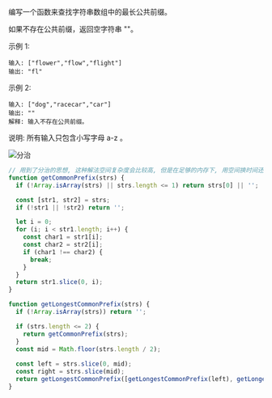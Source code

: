编写一个函数来查找字符串数组中的最长公共前缀。

如果不存在公共前缀，返回空字符串 ""。

示例 1:
```!
输入: ["flower","flow","flight"]
输出: "fl"
```

示例 2:
```!
输入: ["dog","racecar","car"]
输出: ""
解释: 输入不存在公共前缀。
```

说明:
所有输入只包含小写字母 a-z 。

![分治](https://pic.leetcode-cn.com/8bb79902c99719a923d835b9265b2dea6f20fe7f067f313cddcf9dd2a8124c94-file_1555694229984)

```js
// 用到了分治的思想, 这种解法空间复杂度会比较高, 但是在足够的内存下, 用空间换时间还是可行的.
function getCommonPrefix(strs) {
  if (!Array.isArray(strs) || strs.length <= 1) return strs[0] || '';

  const [str1, str2] = strs;
  if (!str1 || !str2) return '';

  let i = 0;
  for (i; i < str1.length; i++) {
    const char1 = str1[i];
    const char2 = str2[i];
    if (char1 !== char2) {
      break;
    }
  }
  return str1.slice(0, i);
}

function getLongestCommonPrefix(strs) {
  if (!Array.isArray(strs)) return '';

  if (strs.length <= 2) {
    return getCommonPrefix(strs);
  }
  const mid = Math.floor(strs.length / 2);
    
  const left = strs.slice(0, mid);
  const right = strs.slice(mid);
  return getLongestCommonPrefix([getLongestCommonPrefix(left), getLongestCommonPrefix(right)]);
}
```
